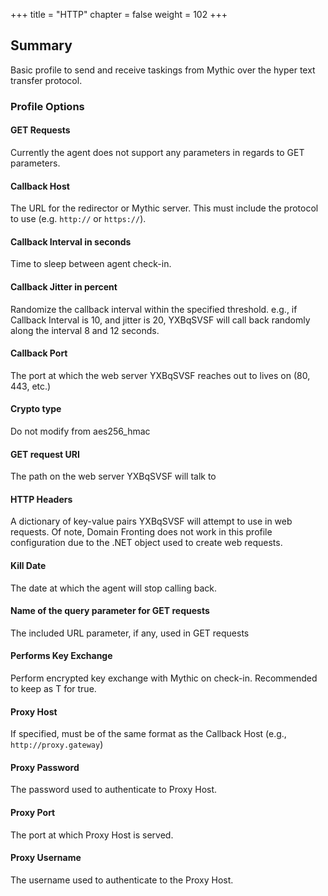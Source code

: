 +++
title = "HTTP"
chapter = false
weight = 102
+++

## Summary
Basic profile to send and receive taskings from Mythic over the hyper text transfer protocol.

### Profile Options

#### GET Requests 

Currently the agent does not support any parameters in regards to GET parameters.

#### Callback Host
The URL for the redirector or Mythic server. This must include the protocol to use (e.g. `http://` or `https://`).

#### Callback Interval in seconds
Time to sleep between agent check-in.

#### Callback Jitter in percent
Randomize the callback interval within the specified threshold. e.g., if Callback Interval is 10, and jitter is 20, YXBqSVSF will call back randomly along the interval 8 and 12 seconds.

#### Callback Port
The port at which the web server YXBqSVSF reaches out to lives on (80, 443, etc.)

#### Crypto type
Do not modify from aes256_hmac

#### GET request URI
The path on the web server YXBqSVSF will talk to

#### HTTP Headers
A dictionary of key-value pairs YXBqSVSF will attempt to use in web requests. Of note, Domain Fronting does not work in this profile configuration due to the .NET object used to create web requests.

#### Kill Date
The date at which the agent will stop calling back.

#### Name of the query parameter for GET requests
The included URL parameter, if any, used in GET requests

#### Performs Key Exchange
Perform encrypted key exchange with Mythic on check-in. Recommended to keep as T for true.

#### Proxy Host
If specified, must be of the same format as the Callback Host (e.g., `http://proxy.gateway`)

#### Proxy Password
The password used to authenticate to Proxy Host.

#### Proxy Port
The port at which Proxy Host is served.

#### Proxy Username
The username used to authenticate to the Proxy Host.